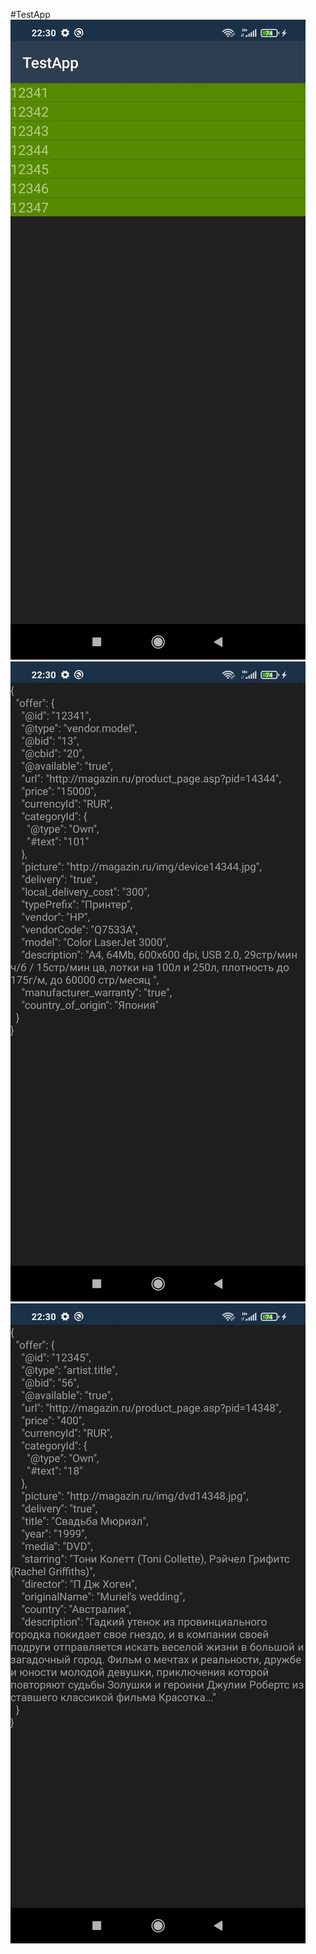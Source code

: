 #TestApp
  ![screen1](https://github.com/VladNekrasov/TestApp/blob/main/screen1.jpg)
  ![screen2](https://github.com/VladNekrasov/TestApp/blob/main/screen2.jpg)
  ![screen3](https://github.com/VladNekrasov/TestApp/blob/main/screen3.jpg)

